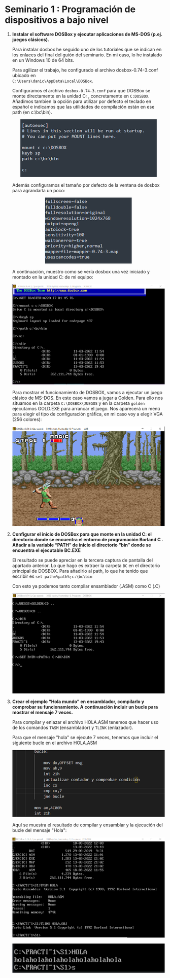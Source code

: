 # Seminario 1 : Programación de dispositivos a bajo nivel


<ol>
  <li> <p><strong>Instalar el software DOSBox y ejecutar aplicaciones de MS-DOS (p.ej. juegos clásicos).</strong></p> </li>
  Para instalar dosbox he seguido uno de los tutoriales que se indican en los enlaces del final del guión
  del seminario. En mi caso, lo he instalado en un Windows 10 de 64 bits.
  
  Para agilizar el trabajo, he configurado el archivo dosbox-0.74-3.conf ubicado en   
 `C:\Users\danic\AppData\Local\DOSBox`. 
  
  Configuramos el archivo `dosbox-0.74-3.conf` para que DOSBox se monte directamente en la unidad C: , 
  concretamente en `C:DOSBOX`. Añadimos tambien la opción para utilizar por defecto el teclado en español e
  indicamos que las utilidades de compilación están en ese path (en c:\bc\bin).
  
  <p align="center">
    <img src="img/captura_1.png">
  <p>
  
  Además configuramos el tamaño por defecto de la ventana de dosbox para agrandarla un poco:

  <p align="center">
    <img src="img/captura_2.png">
  <p>

  A continuación, muestro como se vería dosbox una vez iniciado y montado en la unidad C: de mi 
  equipo:

  <p align="center">
    <img src="img/captura_3.png">
  <p>


  Para mostrar el funcionamiento de DOSBOX, vamos a ejecutar un juego clásico de MS-DOS. En este caso
  vamos a jugar a Golden. Para ello nos situamos en la carpeta `C:\DOSBOX\JUEGOS` y en la carpeta `golden`
  ejecutamos GOLD.EXE para arrancar el juego. Nos aparecerá un menú para elegir el tipo de configuración
  gráfica, en mi caso voy a elegir VGA (256 colores):

  <p align="center">
    <img src="img/captura_4.png">
  <p>

  
  <li>
      <p>
          <strong>  Configurar el inicio de DOSBox para que monte en la unidad C: el directorio donde se 
        encuentra el entorno de programación Borland C .  Añadir a la variable “PATH” de 
        inicio el directorio “bin” donde se encuentra el ejecutable BC.EXE
          </strong>
      </p>
</li>

El resultado se puede apreciar en la tercera captura de pantalla del apartado anterior. Lo que hago es extraer
la carpeta `BC` en el directorio principal de DOSBOX. Para añadirlo al path, lo que he tenido que escribir es
`set path=%path%;c:\bc\bin`

Con esto ya podemos tanto compilar ensamblador (.ASM) como C (.C)

  <p align="center">
    <img src="img/captura_5.png">
  <p>


  <li> <p><strong>Crear el ejemplo “Hola mundo” en ensamblador, compilarlo y comprobar su 
funcionamiento. A continuación incluir un bucle para mostrar el mensaje 7 veces.</strong></p></li>

Para compilar y enlazar el archivo HOLA.ASM tenemos que hacer uso de los comandos `TASM` (ensamblador) y `TLINK` (enlazador). 

Para que el mensaje "hola" se ejecute 7 veces, tenemos que incluir el siguiente bucle en el archivo HOLA.ASM


<p align="center">
  <img src="img/captura_7.png">
<p>

Aquí se muestra el resultado de compilar y ensamblar y la ejecución del bucle del mensaje "Hola":


<p align="center">
  <img src="img/captura_10.png">
<p>

<p align="center">
  <img src="img/captura_11.png">
<p>

</ol>
